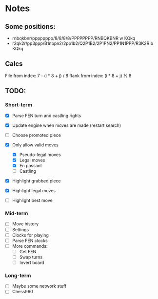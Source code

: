 # Notes

## Some positions:

* rnbqkbnr/pppppppp/8/8/8/8/PPPPPPPP/RNBQKBNR w KQkq
* r2qk2r/pp3ppp/B1nbpn2/2pp1b2/Q2P1B2/2P1PN2/PP1N1PPP/R3K2R b KQkq


## Calcs

File from index: 7 - (i * 8 + j) / 8
Rank from index: (i * 8 + j) % 8


## TODO:

### Short-term

- [x] Parse FEN turn and castling rights
- [x] Update engine when moves are made (restart search)
- [ ] Choose promoted piece
- [x] Only allow valid moves
    - [x] Pseudo-legal moves
    - [x] Legal moves
    - [x] En passant
    - [ ] Castling
- [x] Highlight grabbed piece
- [x] Highlight legal moves
- [ ] Highlight best move


### Mid-term

- [ ] Move history
- [ ] Settings 
- [ ] Clocks for playing
- [ ] Parse FEN clocks
- [ ] More commands:
    - [ ] Get FEN 
    - [ ] Swap turns
    - [ ] Invert board

### Long-term

- [ ] Maybe some network stuff
- [ ] Chess960